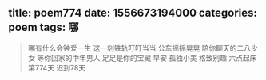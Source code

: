 title: poem774
date: 1556673194000
categories: poem
tags: 哪
---
> 哪有什么会钟爱一生
这一刻铁轨叮叮当当
公车摇摇晃晃
陪你聊天的二八少女
等你回家的中年男人
足足是你的宝藏
早安
孤独小美
格致别趣
六点起床第774天 迟到78天